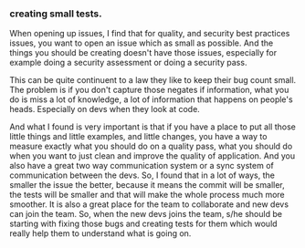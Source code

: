 ### creating small tests.

When opening up issues, I find that for quality, and security best practices issues, you want to open an issue which as small as possible. And the things you should be creating doesn't have those issues, especially for example doing a security assessment or doing a security pass.

This can be quite continuent to a law they like to keep their bug count small. The problem is if you don't capture those negates if information, what you do is miss a lot of knowledge, a lot of information that happens on people's heads. Especially on devs when they look at code.

And what I found is very important is that if you have a place to put all those little things and little examples, and little changes, you have a way to measure exactly what you should do on a quality pass, what you should do when you want to just clean and improve the quality of application. And you also have a great two way communication system or a sync system of communication between the devs.
So, I found that in a lot of ways, the smaller the issue the better, because it means the commit will be smaller, the tests will be smaller and that will make the whole process much more smoother.
It is also a great place for the team to collaborate and new devs can join the team. So, when the new devs joins the team, s/he should be starting with fixing those bugs and creating tests for them which would really help them to understand what is going on.
